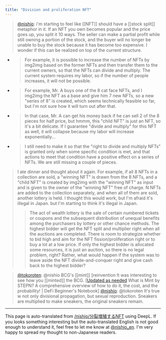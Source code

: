 ```yaml
---
title: "Division and proliferation NFT"
---
```


> [@nishio](https://twitter.com/nishio/status/1572759023535157249): i'm starting to feel like [[NFT]] should have a [[stock split]] metaphor in it. If an NFT you own becomes popular and the price goes up, you split it 10 ways. The seller can make a partial profit while still owning a portion of the stock, and the buyer will no longer be unable to buy the stock because it has become too expensive. I wonder if this can be realized on top of the current structure.
- > For example, it is possible to increase the number of NFTs by img2img based on the former NFTs and then transfer them to the current owners, so that the NFTs can divide and multiply. The current system requires my labor, so if the number of people increases, it will not be possible.
- >  For example, Mr. A buys one of the 8 cat face NFTs, and I img2img the NFT as a base and give him 7 new NFTs, so a new "series of 8" is created, which seems technically feasible so far, but I'm not sure how it will turn out after that.
- >  In that case, Mr. A can get his money back if he can sell 2 of the 8 pieces for half price, but hmmm, this "child NFT" is just an NFT, so it's a bit delicate. If I guarantee "divide and multiply" for this NFT as well, it will collapse because my labor will increase exponentially...
- >  I still need to make it so that the "right to divide and multiply NFTs" is granted only when some specific condition is met, and that actions to meet that condition have a positive effect on a series of NFTs. We are still missing a couple of pieces.

> I ate dinner and thought about it again.
> For example, if all 8 NFTs in a collection are sold, a "winning NFT" is drawn from the 8 NFTs, and a "child NFT" is created by img2img with the "winning NFT" as input and is given to the owner of the "winning NFT" free of charge. N NFTs are added to the collection separately, and when all of them are sold, another lottery is held.
> I thought this would work, but I'm afraid it's illegal in Japan. but I'm starting to think it's illegal in Japan.
> > The act of wealth lottery is the sale of certain numbered tickets or coupons and the subsequent distribution of unequal benefits among the purchasers by lottery or other chance methods.
> The highest bidder will get the NFT split and multiplier right when all the auctions are completed. There is room to strategize whether to bid high and aim for the NFT fission/proliferation right or to buy a lot at a low price.
> If only the highest bidder is allocated some resources, it is just an auction, so there is no legal problem, right? Rather, what would happen if the system was to leave aside the NFT divide-and-conquer right and give cash back to the highest bidder?

> [@tokoroten](https://twitter.com/tokoroten/status/1573024400538234880?s=20&t=2TWPbQQxftXlZGgrmJwZuQ): @nishio BCG's [[mint]] [reinvention It was interesting to see how you [[minted]] the BCG.
> [[Updated as needed](https://defi-beginners-note.com/stepn-mint/) What is Mint by STEPN? A comprehensive overview of how to do it, the cost, and the probability! | DeFi Beginner's Notebook]
> [@nishio](https://twitter.com/nishio/status/1573089203822665729?s=20&t=2TWPbQQxftXlZGgrmJwZuQ): @tokoroten It's true w not only divisional propagation, but sexual reproduction. Sneakers are multiplied to make sneakers, the original sneakers remain.


---
This page is auto-translated from [/nishio/分裂増殖するNFT](https://scrapbox.io/nishio/分裂増殖するNFT) using DeepL. If you looks something interesting but the auto-translated English is not good enough to understand it, feel free to let me know at [@nishio_en](https://twitter.com/nishio_en). I'm very happy to spread my thought to non-Japanese readers.